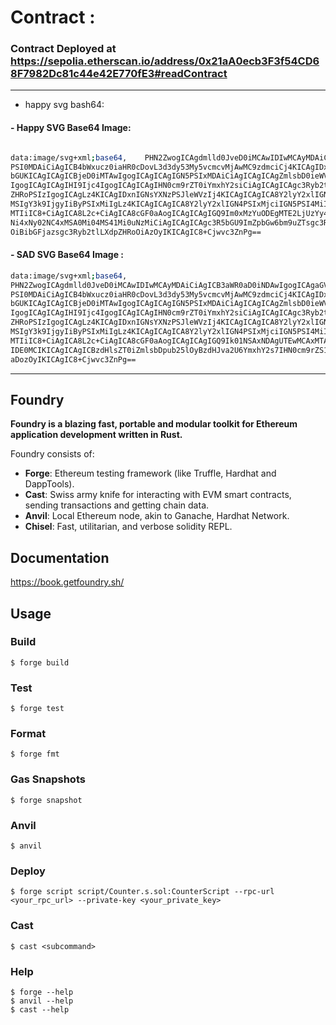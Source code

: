 # Contract :

###  Contract Deployed at https://sepolia.etherscan.io/address/0x21aA0ecb3F3f54CD68F7982Dc81c44e42E770fE3#readContract

---
- happy svg bash64:
#### - Happy SVG Base64 Image: 
```bash

data:image/svg+xml;base64,    PHN2ZwogICAgdmlld0JveD0iMCAwIDIwMCAyMDAiCiAgICB3aWR0aD0iNDAwIgogICAgaGVpZ2h0
PSI0MDAiCiAgICB4bWxucz0iaHR0cDovL3d3dy53My5vcmcvMjAwMC9zdmciCj4KICAgIDxjaXJj
bGUKICAgICAgICBjeD0iMTAwIgogICAgICAgIGN5PSIxMDAiCiAgICAgICAgZmlsbD0ieWVsbG93
IgogICAgICAgIHI9Ijc4IgogICAgICAgIHN0cm9rZT0iYmxhY2siCiAgICAgICAgc3Ryb2tlLXdp
ZHRoPSIzIgogICAgLz4KICAgIDxnIGNsYXNzPSJleWVzIj4KICAgICAgICA8Y2lyY2xlIGN4PSI2
MSIgY3k9IjgyIiByPSIxMiIgLz4KICAgICAgICA8Y2lyY2xlIGN4PSIxMjciIGN5PSI4MiIgcj0i
MTIiIC8+CiAgICA8L2c+CiAgICA8cGF0aAogICAgICAgIGQ9Im0xMzYuODEgMTE2LjUzYy42OSAy
Ni4xNy02NC4xMSA0Mi04MS41Mi0uNzMiCiAgICAgICAgc3R5bGU9ImZpbGw6bm9uZTsgc3Ryb2tl
OiBibGFjazsgc3Ryb2tlLXdpZHRoOiAzOyIKICAgIC8+Cjwvc3ZnPg==
```

#### - SAD SVG Base64 Image :
```bash
data:image/svg+xml;base64,
PHN2ZwogICAgdmlld0JveD0iMCAwIDIwMCAyMDAiCiAgICB3aWR0aD0iNDAwIgogICAgaGVpZ2h0
PSI0MDAiCiAgICB4bWxucz0iaHR0cDovL3d3dy53My5vcmcvMjAwMC9zdmciCj4KICAgIDxjaXJj
bGUKICAgICAgICBjeD0iMTAwIgogICAgICAgIGN5PSIxMDAiCiAgICAgICAgZmlsbD0ieWVsbG93
IgogICAgICAgIHI9Ijc4IgogICAgICAgIHN0cm9rZT0iYmxhY2siCiAgICAgICAgc3Ryb2tlLXdp
ZHRoPSIzIgogICAgLz4KICAgIDxnIGNsYXNzPSJleWVzIj4KICAgICAgICA8Y2lyY2xlIGN4PSI2
MSIgY3k9IjgyIiByPSIxMiIgLz4KICAgICAgICA8Y2lyY2xlIGN4PSIxMjciIGN5PSI4MiIgcj0i
MTIiIC8+CiAgICA8L2c+CiAgICA8cGF0aAogICAgICAgIGQ9Ik01NSAxNDAgUTEwMCAxMTAgMTQ1
IDE0MCIKICAgICAgICBzdHlsZT0iZmlsbDpub25lOyBzdHJva2U6YmxhY2s7IHN0cm9rZS13aWR0
aDozOyIKICAgIC8+Cjwvc3ZnPg==


```

---
## Foundry

**Foundry is a blazing fast, portable and modular toolkit for Ethereum application development written in Rust.**



Foundry consists of:

-   **Forge**: Ethereum testing framework (like Truffle, Hardhat and DappTools).
-   **Cast**: Swiss army knife for interacting with EVM smart contracts, sending transactions and getting chain data.
-   **Anvil**: Local Ethereum node, akin to Ganache, Hardhat Network.
-   **Chisel**: Fast, utilitarian, and verbose solidity REPL.

## Documentation

https://book.getfoundry.sh/

## Usage

### Build

```shell
$ forge build
```

### Test

```shell
$ forge test
```

### Format

```shell
$ forge fmt
```

### Gas Snapshots

```shell
$ forge snapshot
```

### Anvil

```shell
$ anvil
```

### Deploy

```shell
$ forge script script/Counter.s.sol:CounterScript --rpc-url <your_rpc_url> --private-key <your_private_key>
```

### Cast

```shell
$ cast <subcommand>
```

### Help

```shell
$ forge --help
$ anvil --help
$ cast --help
```
